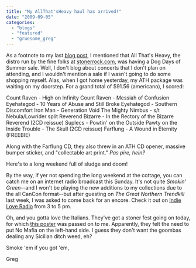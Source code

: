 ```yaml
---
title: "My AllThat'sHeavy haul has arrived!"
date: "2009-09-05"
categories: 
  - "blogs"
  - "featured"
  - "gruesome_greg"
---
```


As a footnote to my last [blog post](http://www.hellbound.ca/2009/08/nebula-vs-the-entrance-band-thats-not-even-a-fair-fight/), I mentioned that All That's Heavy, the distro run by the fine folks at [stonerrock.com](http://www.stonerrock.com), was having a Dog Days of Summer sale. Well, I don't blog about concerts that I don't plan on attending, and I wouldn't mention a sale if I wasn't going to do some shopping myself. Alas, when I got home yesterday, my ATH package was waiting on my doorstep. For a grand total of $91.56 (americano), I scored:

Count Raven - High on Infinity Count Raven - Messiah of Confusion Eyehategod - 10 Years of Abuse and Still Broke Eyehategod - Southern Discomfort Iron Man - Generation Void The Mighty Nimbus - s/t Nebula/Lowrider split Reverend Bizarre - In the Rectory of the Bizarre Reverend (2CD reissue) Suplecs - Powtin' on the Outside Pawty on the Inside Trouble - The Skull (2CD reissue) Farflung - A Wound in Eternity (FREEBIE)

Along with the Farflung CD, they also threw in an ATH CD opener, massive bumper sticker, and "collectable art print." _Pas pire, hein?_

Here's to a long weekend full of sludge and doom!

By the way, if yer not spending the long weekend at the cottage, you can catch me on an internet radio broadcast this Sunday. It's not quite _Smokin' Green_\--and I won't be playing the new additions to my collections due to the all CanCon format--but after guesting on _The Great Northern Trendkill_ last week, I was asked to come back for an encore. Check it out on [Indie Love Radio](http://www.indielove.ca) from 3 to 5 pm.

Oh, and you gotta love the Italians. They've got a stoner fest going on today, for which [this poster](http://img170.imageshack.us/img170/8900/vibes6.jpg) was passed on to me. Apparently, they felt the need to put No Mafia on the left-hand side. I guess they don't want the goombas dealing any Sicilian ditch weed, eh?

Smoke 'em if you got 'em,

Greg
